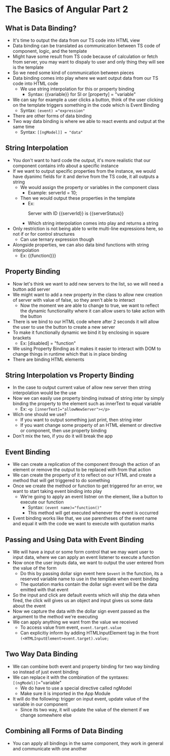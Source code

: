 # The Basics of Angular Part 2

## What is Data Binding?

* It's time to output the data from our TS code into HTML view
* Data binding can be translated as communication between TS code of component,
logic, and the template
* Might have some result from TS code because of calculation or fetch from server, you may want to dispaly to user and only thing they will see is the template
* So we need some kind of communication between pieces
* Data binding comes into play where we want output data from our TS code into HTML code
  * We use string interpolation for this or property binding
    * Syntax: {{variable}} for SI or [property] = "variable"
* We can say for example a user clicks a button, think of the user clicking on the template triggers something in the code which is Event Binding
  * Syntax: `(event) ="expression"`
* There are other forms of data binding
* Two way data binding is where we able to react events and output at the same time
  * Syntax: `[[ngModel]] = "data"`

## String Interpolation
* You don't want to hard code the output, it's more realistic that our component contains info about a specific instance
* If we want to output specific properties from the instance, we would have dyanimc fields for it and derive from the TS code, it all outputs a string
  * We would assign the property or variables in the component class
    * Example: serverId = 10;
  * Then we would output these properties in the template
    * Ex: <p>Server with ID {{serverId}} is {{serverStatus}}</p>
    * Which string interpolation comes into play and returns a string
* Only restriction is not being able to write multi-line expressions here, so not if or for control structures
  * Can use ternary expression though
* Alongside properties, we can also data bind functions with string interpolation
  * Ex: {{function()}}

## Property Binding
* Now let's think we want to add new servers to the list, so we will need a button add server
* We might want to add a new property in the class to allow new creation of server with value of false, so they aren't able to interact
  * Now the moment we are able to change to true, we want to reflect the dynamic functionality where it can allow users to take action with the button
* There is we bind to our HTML code where after 2 seconds it will allow the user to use the button to create a new server
* To make it functionally dynamic we bind it by enclosing in square brackets
  * Ex: [disabled] = "function"
* We using Property Binding as it makes it easier to interact with DOM to change things in runtime which that is in place binding
* There are binding HTML elements

## String Interpolation vs Property Binding
* In the case to output current value of allow new server then string interpolation would be the use
* Now we can easily use property binding instead of string inter by simply binding the property to the element such as innerText to equal variable
  * Ex: `<p [innerText]="allowNewServer"></p>`
* Wich one should we use?
  * If you want to output something just print, then string inter
  * If you want change some property of an HTML element or directive or component, then use property binding
* Don't mix the two, if you do it will break the app

## Event Binding
* We can create a replication of the component through the action of an element or remove the output to be replaced with from that action
* We can create the property of it to reflect on our HTML and create a method that will get triggered to do something
* Once we create the method or function to get triggered for an error, we want to start taking event binding into play
  * We're going to apply an event listner on the element, like a button to execute our function
    * Syntax: `(event name)="function()"`
    * This method will get executed whenever the event is occurred
* Event binding works like that, we use parentheses of the event name and equal it with the code we want to execute with quotation marks

## Passing and Using Data with Event Binding
* We will have a input or some form control that we may want user to input data, where we can apply an event listener to execute a function
* Now once the user inputs data, we want to output the user entered from the value of the form
  * Do this by passing dollar sign event here `$event` in the function, its a reserved variable name to use in the template when event binding
  * The quotation marks contain the dollar sign event will be the data emitted with that event
* So the input and click are default events which will ship the data when fired, the click will gives us an object and input gives us some data about the event
* Now we capture the data with the dollar sign event passed as the argument to the method we're executing
* We can apply anything we want from the value we received
  * To access value from event, `event.target.value`
  * Can explicitiy inform by adding HTMLInputElement tag in the front `(<HTMLInputElement>event.target).value;`

## Two Way Data Binding
* We can combine both event and property binding for two way binding so instead of just event binding
* We can replace it with the combination of the syntaxes: `[(ngModel)]`="variable"
  * We do have to use a special directive called ngModel
  * Make sure it is imported in the App Module
* It will do the following: trigger on input event, update value of the variable in our component
  * Since its two way, it will update the value of the element if we change somewhere else

## Combining all Forms of Data Binding
* You can apply all bindings in the same component, they work in general and communicate with one another
